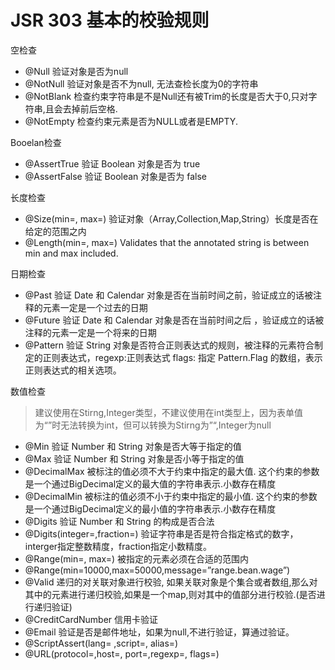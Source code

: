 # JSR 303 基本的校验规则

空检查
 - @Null 验证对象是否为null
 - @NotNull 验证对象是否不为null, 无法查检长度为0的字符串
 - @NotBlank 检查约束字符串是不是Null还有被Trim的长度是否大于0,只对字符串,且会去掉前后空格.
 - @NotEmpty 检查约束元素是否为NULL或者是EMPTY.

Booelan检查
 - @AssertTrue 验证 Boolean 对象是否为 true
 - @AssertFalse 验证 Boolean 对象是否为 false

长度检查
 - @Size(min=, max=) 验证对象（Array,Collection,Map,String）长度是否在给定的范围之内
 - @Length(min=, max=) Validates that the annotated string is between min and max included.

日期检查
 - @Past 验证 Date 和 Calendar 对象是否在当前时间之前，验证成立的话被注释的元素一定是一个过去的日期
 - @Future 验证 Date 和 Calendar 对象是否在当前时间之后 ，验证成立的话被注释的元素一定是一个将来的日期
 - @Pattern 验证 String 对象是否符合正则表达式的规则，被注释的元素符合制定的正则表达式，regexp:正则表达式 flags: 指定 Pattern.Flag 的数组，表示正则表达式的相关选项。

数值检查   

> 建议使用在Stirng,Integer类型，不建议使用在int类型上，因为表单值为“”时无法转换为int，但可以转换为Stirng为”“,Integer为null

 - @Min  验证 Number 和 String 对象是否大等于指定的值
 - @Max  验证 Number 和 String 对象是否小等于指定的值
 - @DecimalMax  被标注的值必须不大于约束中指定的最大值. 这个约束的参数是一个通过BigDecimal定义的最大值的字符串表示.小数存在精度
 - @DecimalMin  被标注的值必须不小于约束中指定的最小值. 这个约束的参数是一个通过BigDecimal定义的最小值的字符串表示.小数存在精度
 - @Digits  验证 Number 和 String 的构成是否合法
 - @Digits(integer=,fraction=)  验证字符串是否是符合指定格式的数字，interger指定整数精度，fraction指定小数精度。
 - @Range(min=, max=)  被指定的元素必须在合适的范围内
 - @Range(min=10000,max=50000,message=”range.bean.wage”)
 - @Valid  递归的对关联对象进行校验, 如果关联对象是个集合或者数组,那么对其中的元素进行递归校验,如果是一个map,则对其中的值部分进行校验.(是否进行递归验证)
 - @CreditCardNumber  信用卡验证
 - @Email  验证是否是邮件地址，如果为null,不进行验证，算通过验证。
 - @ScriptAssert(lang= ,script=, alias=)
 - @URL(protocol=,host=, port=,regexp=, flags=)
